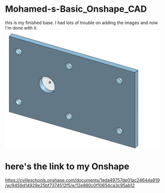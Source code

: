 # Mohamed-s-Basic_Onshape_CAD
 this is my finished base. I had lots of trouble on adding the images and now I'm done with it.
![CompletedBase.png](images/CompletedBase.png)
# here's the link to my Onshape
https://cvilleschools.onshape.com/documents/1eda49757de01ac24644a919/w/9459d14929e25bf7374512f5/e/12e980c0f10654ca3c95ab12

